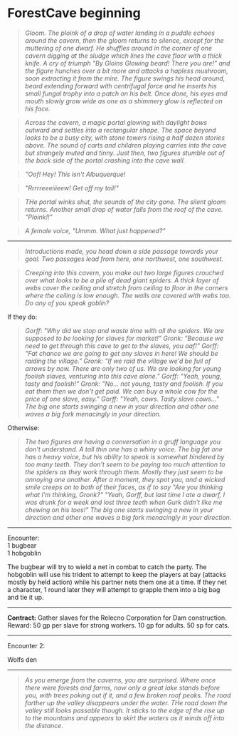 # ForestCave beginning

>_Gloom. The ploink of a drop of water landing in a puddle echoes around the cavern, then
the gloom returns to silence, except for the muttering of one dwarf. He shuffles around 
in the corner of one cavern digging at the sludge which lines the cave floor with a 
thick knife. A cry of triumph "By Gloins Glowing beard! There you are!" and the figure
hunches over a bit more and attacks a hapless mushroom, soon extracting it from the mire. 
The figure swings his head around, beard extending forward with centrifugal force and he
inserts his small fungal trophy into a patch on his belt. Once done, his eyes and mouth 
slowly grow wide as one as a shimmery glow is reflected on his face._

>_Across the cavern, a magic portal glowing with daylight bows outward and settles into
a rectangular shape. The space beyond looks to be a busy city, with stone towers rising 
a half dozen stories above. The sound of carts and children playing carries into the 
cave but strangely muted and tinny. Just then, two figures stumble out of the back side of
the portal crashing into the cave wall._

>_"Oof! Hey! This isn't Albuquerque!_

>_"Rrrrreeeiiieew! Get off my tail!"_

>_THe portal winks shut, the sounds of the city gone. The silent gloom returns. Another
small drop of water falls from the roof of the cave. "Ploink!!"_

> _A female voice, "Ummm. What just happened?"_

___

>_Introductions made, you head down a side passage towards your goal. Two passages lead
from here, one northwest, one southwest._

>_Creeping into this cavern, you make out two large figures crouched over what looks to
be a pile of dead giant spiders. A thick layer of webs cover the ceiling and stretch from
ceiling to floor in the corners where the ceiling is low enough. The walls are covered 
with webs too.  Do any of you speak goblin?_

If they do:

>_Gorff: "Why did we stop and waste time with all the spiders. We are supposed to be
looking for slaves for market!"_
> _Gronk: "Because we need to get through this cave to get to the slaves, you oaf!"_
>_Gorff: "Fat chance we are going to get any slaves in here! We should be raiding the 
village."_
> _Gronk: "If we raid the village we'd be full of arrows by now. There are only two of us.
We are looking for young foolish slaves, venturing into this cave alone."_
>_Gorff: "Yeah, young, tasty and foolish!"_
> _Gronk: "No... not young, tasty and foolish. If you eat them then we don't get paid. 
We can buy a whole cow for the price of one slave, easy."_
>_Gorff: "Yeah, cows. Tasty slave cows..." The big one starts swinging a new in your 
direction and other one waves a big fork menacingly in your direction._


Otherwise:
> _The two figures are having a conversation in a gruff language you don't understand. A 
tall thin one has a whiny voice. The big fat one has a heavy voice, but his ability to 
speak is somewhat hindered by too many teeth. They don't seem to be paying too much 
attention to the spiders as they work through them. Mostly they just seem to be annoying
one another. After a moment, they spot you, and a wicked smile creeps on to both of their 
faces, as if to say "Are you thinking what I'm thinking, Gronk?" "Yeah, Gorff, but last time
I ate a dwarf, I was drunk for a week and lost three teeth when Gurk didn't like me chewing
on his toes!" The big one starts swinging a new in your direction and other one waves a 
big fork menacingly in your direction._

___


Encounter:  
1 bugbear  
1 hobgoblin

The bugbear will try to wield a net in combat to catch the party. The hobgoblin will use
his trident to attempt to keep the players at bay (attacks mostly by held action) while 
his partner nets them one at a time. If they net a character, 1 round later they will 
attempt to grapple them into a big bag and tie it up.
___

**Contract:** Gather slaves for the Relecno Corporation for Dam construction. Reward: 50 gp
per slave for strong workers. 10 gp for adults. 50 sp for cats.

___
Encounter 2:

Wolfs den


___

>_As you emerge from the caverns, you are surprised. Where once there were forests and 
farms, now only a great lake stands before you, with trees poking out if it, and a few
broken roof peaks. The road farther up the valley disappears under the water. THe road down 
the valley still looks passable though. It sticks to the edge of the rise up to the mountains 
and appears to skirt the waters as it winds off into the distance._ 

